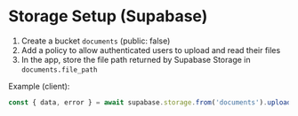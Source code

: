 # Storage Setup (Supabase)

1. Create a bucket `documents` (public: false)
2. Add a policy to allow authenticated users to upload and read their files
3. In the app, store the file path returned by Supabase Storage in `documents.file_path`

Example (client):
```ts
const { data, error } = await supabase.storage.from('documents').upload(`docs/${docId}.pdf`, file, { upsert: true });
```
